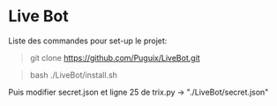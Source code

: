 # Live Bot

Liste des commandes pour set-up le projet:

> git clone https://github.com/Puguix/LiveBot.git

> bash ./LiveBot/install.sh

Puis modifier secret.json et ligne 25 de trix.py -> "./LiveBot/secret.json"
